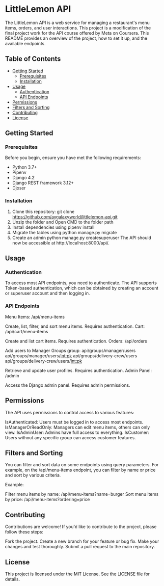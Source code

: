 # LittleLemon API

The LittleLemon API is a web service for managing a restaurant's menu items, orders, and user interactions. This project is a modification of the final project work for the API course offered by Meta on Coursera. This README provides an overview of the project, how to set it up, and the available endpoints.

## Table of Contents

- [Getting Started](#getting-started)
  - [Prerequisites](#prerequisites)
  - [Installation](#installation)
- [Usage](#usage)
  - [Authentication](#authentication)
  - [API Endpoints](#api-endpoints)
- [Permissions](#permissions)
- [Filters and Sorting](#filters-and-sorting)
- [Contributing](#contributing)
- [License](#license)

## Getting Started

### Prerequisites

Before you begin, ensure you have met the following requirements:

- Python 3.7+
- Pipenv
- Django 4.2
- Django REST framework 3.12+
- Djoser
  

### Installation

1. Clone this repository: git clone https://github.com/aygalaxyworld/littlelemon-api.git
2. Unzip the folder and Open CMD to the folder path
3. Install dependencies using pipenv install
4. Migrate the tables using python manage.py migrate
5. Create an admin python manage.py createsuperuser
The API should now be accessible at http://localhost:8000/api/.

## Usage
### Authentication
To access most API endpoints, you need to authenticate. The API supports Token-based authentication, which can be obtained by creating an account or superuser account and then logging in.

### API Endpoints
Menu Items: /api/menu-items

Create, list, filter, and sort menu items.
Requires authentication.
Cart: /api/cart/menu-items

Create and list cart items.
Requires authentication.
Orders: /api/orders

Add users to Manager Groups
 group:  api/groups/manager/users
         api/groups/manager/users/<int:pk>
         api/groups/delivery-crew/users
         api/groups/delivery-crew/users/<int:pk>

Retrieve and update user profiles.
Requires authentication.
Admin Panel: /admin

Access the Django admin panel.
Requires admin permissions.

## Permissions
The API uses permissions to control access to various features:

IsAuthenticated: Users must be logged in to access most endpoints.
IsManagerOrReadOnly: Managers can edit menu items, others can only view.
IsAdminUser: Admins have full access to everything.
IsCustomer: Users without any specific group can access customer features.

## Filters and Sorting
You can filter and sort data on some endpoints using query parameters. For example, on the /api/menu-items endpoint, you can filter by name or price and sort by various criteria.

Example:

Filter menu items by name: /api/menu-items?name=burger
Sort menu items by price: /api/menu-items?ordering=price

## Contributing
Contributions are welcome! If you'd like to contribute to the project, please follow these steps:

Fork the project.
Create a new branch for your feature or bug fix.
Make your changes and test thoroughly.
Submit a pull request to the main repository.

## License
This project is licensed under the MIT License. See the LICENSE file for details.

